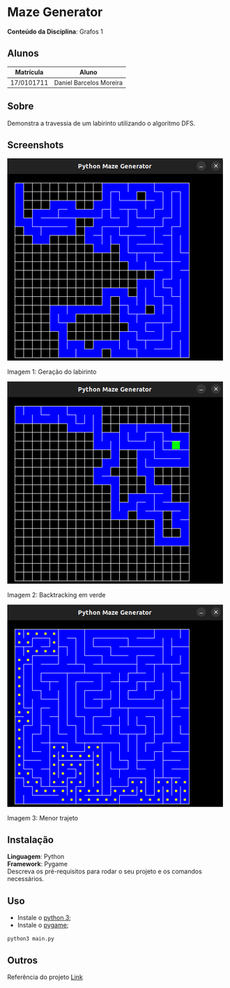 # Maze Generator

**Conteúdo da Disciplina**: Grafos 1<br>

## Alunos
|Matrícula | Aluno |
| -- | -- |
| 17/0101711  |  Daniel Barcelos Moreira |

## Sobre 
Demonstra a travessia de um labirinto utilizando o algoritmo DFS.

## Screenshots
![Geração do labirinto](./images/screenshot1.png)
</figcaption>
    Imagem 1: Geração do labirinto
</figcaption>

![Backtracking](./images/screenshot2.png)
</figcaption>
    Imagem 2: Backtracking em verde
</figcaption>

![Travessia](./images/screenshot3.png)
</figcaption>
    Imagem 3: Menor trajeto
</figcaption>


## Instalação 
**Linguagem**: Python<br>
**Framework**: Pygame<br>
Descreva os pré-requisitos para rodar o seu projeto e os comandos necessários.

## Uso

- Instale o [python 3](https://www.python.org/downloads/);
- Instale o [pygame](https://pygame-zero.readthedocs.io/en/1.1/installation.html);

```
python3 main.py
```


## Outros 
Referência do projeto [Link](https://www.youtube.com/watch?v=Xthh4SEMA2o&t=650s)





